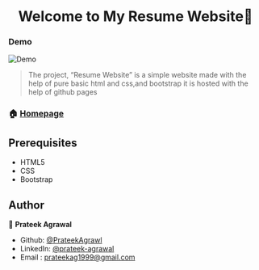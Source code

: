 <h1 align="center">Welcome to My Resume Website👋</h1>

### Demo

![Demo](ResumeWebsite1.gif)


> The project, “Resume Website” is a simple website made with the help of pure basic html and css,and bootstrap it is hosted with the help of github pages


### 🏠 [Homepage](https://github.com/prateek48)

## Prerequisites
- HTML5
- CSS
- Bootstrap




## Author

👤 **Prateek Agrawal**

* Github: [@PrateekAgrawl](https://github.com/prateek48)
* LinkedIn: [@prateek-agrawal](https://www.linkedin.com/in/prateekagrawal1999)
* Email    :  prateekag1999@gmail.com
